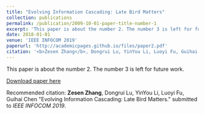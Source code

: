 ```yaml
---
title: "Evolving Information Cascading: Late Bird Matters"
collection: publications
permalink: /publication/2009-10-01-paper-title-number-1
excerpt: 'This paper is about the number 2. The number 3 is left for future work.'
date: 2018-01-01
venue: 'IEEE INFOCOM 2019'
paperurl: 'http://academicpages.github.io/files/paper2.pdf'
citation: '<b>Zesen Zhang</b>, Dongrui Lu, YinYou Li, Luoyi Fu, Guihai Chen  &quot;Evolving Information Cascading: Late Bird Matters.&quot; submitted to <i>IEEE INFOCOM 2019</i>.'
---
```

This paper is about the number 2. The number 3 is left for future work.

[Download paper here](http://academicpages.github.io/files/paper2.pdf)

Recommended citation: <b>Zesen Zhang</b>, Dongrui Lu, YinYou Li, Luoyi Fu, Guihai Chen  &quot;Evolving Information Cascading: Late Bird Matters.&quot; submitted to <i>IEEE INFOCOM 2019</i>.

